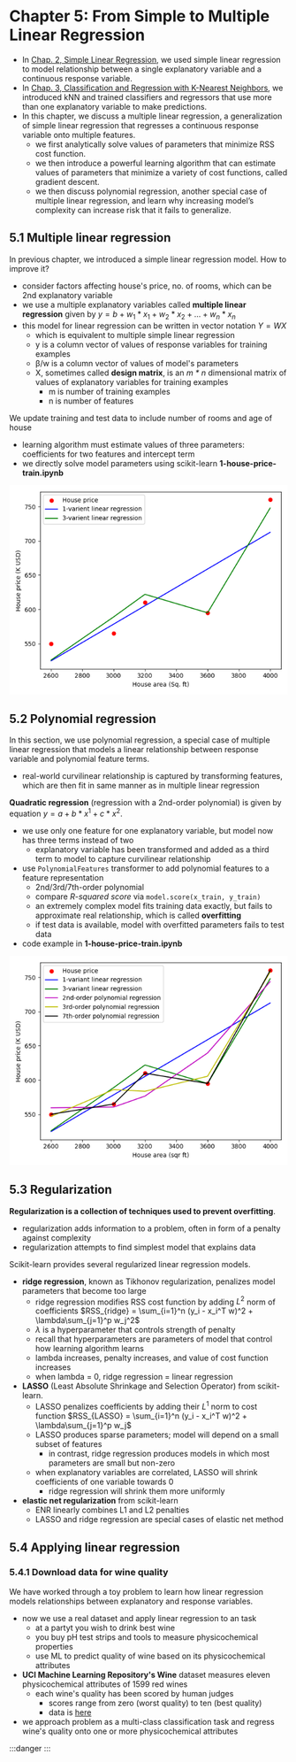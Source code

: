 # Chapter 5: From Simple to Multiple Linear Regression


- In [Chap. 2, Simple Linear Regression](../chap-02-simple-linear-regression/chap-02-simple-linear-regression.md), we used simple linear regression to model relationship between a single explanatory variable and a continuous response variable.
- In [Chap. 3, Classification and Regression with K-Nearest Neighbors](../chap-03-classification-logistic-regression-with-kNN/chap-03-classification-logistic-regression-with-kNN.md), we introduced kNN and trained classifiers and regressors that use more than one explanatory variable to make predictions.
- In this chapter, we discuss a multiple linear regression, a generalization of simple linear regression that regresses a continuous response variable onto multiple features.
	- we first analytically solve values of parameters that minimize RSS cost function.
	- we then introduce a powerful learning algorithm that can estimate values of parameters that minimize a variety of cost functions, called gradient descent.
	- we then discuss polynomial regression, another special case of multiple linear regression, and learn why increasing model’s complexity can increase risk that it fails to generalize.


## 5.1 Multiple linear regression

In previous chapter, we introduced a simple linear regression model. How to improve it?
- consider factors affecting house's price, no. of rooms, which can be 2nd explanatory variable
- we use a multiple explanatory variables called **multiple linear regression** given by $y = b+ w_1*x_1 + w_2*x_2 + ... + w_n*x_n$
- this model for linear regression can be written in vector notation $Y = WX$
	- which is equivalent to multiple simple linear regression
	- y is a column vector of values of response variables for training examples
	- β/w is a column vector of values of model's parameters
	- X, sometimes called **design matrix**, is an *m \* n* dimensional matrix of values of explanatory variables for training examples
		- m is number of training examples
		- n is number of features

We update training and test data to include number of rooms and age of house
- learning algorithm must estimate values of three parameters: coefficients for two features and intercept term
- we directly solve model parameters using scikit-learn **1-house-price-train.ipynb**

![](./1-house-price-multivarient-linear-regression.png)


## 5.2 Polynomial regression

In this section, we use polynomial regression, a special case of multiple linear regression that models a linear relationship between response variable and polynomial feature terms.
- real-world curvilinear relationship is captured by transforming features, which are then fit in same manner as in multiple linear regression

**Quadratic regression** (regression with a 2nd-order polynomial) is given by equation $y = a + b*x^1 + c*x^2$.
- we use only one feature for one explanatory variable, but model now has three terms instead of two
	- explanatory variable has been transformed and added as a third term to model to capture curvilinear relationship
- use `PolynomialFeatures` transformer to add polynomial features to a feature representation
	- 2nd/3rd/7th-order polynomial
	- compare *R-squared score* via `model.score(x_train, y_train)`
	- an extremely complex model fits training data exactly, but fails to approximate real relationship, which is called **overfitting**
	- if test data is available, model with overfitted parameters fails to test data
- code example in **1-house-price-train.ipynb**

![](./1-house-price-polynomial-regression.png)


## 5.3 Regularization

**Regularization is a collection of techniques used to prevent overfitting**.
- regularization adds information to a problem, often in form of a penalty against complexity
- regularization attempts to find simplest model that explains data

Scikit-learn provides several regularized linear regression models.
- **ridge regression**, known as Tikhonov regularization, penalizes model parameters that become too large
	- ridge regression modifies RSS cost function by adding $L^2$ norm of coefficients $RSS_{ridge} = \sum_{i=1}^n (y_i - x_i^T w)^2 + \lambda\sum_{j=1}^p w_j^2$
	- $\lambda$ is a hyperparameter that controls strength of penalty
	- recall that hyperparameters are parameters of model that control how learning algorithm learns
	- lambda increases, penalty increases, and value of cost function increases
	- when lambda = 0, ridge regression = linear regression
- **LASSO** (Least Absolute Shrinkage and Selection Operator) from scikit-learn.
	- LASSO penalizes coefficients by adding their $L^1$ norm to cost function $RSS_{LASSO} = \sum_{i=1}^n (y_i - x_i^T w)^2 + \lambda\sum_{j=1}^p w_j$
	- LASSO produces sparse parameters; model will depend on a small subset of features
		- in contrast, ridge regression produces models in which most parameters are small but non-zero
	- when explanatory variables are correlated, LASSO will shrink coefficients of one variable towards 0
		- ridge regression will shrink them more uniformly
- **elastic net regularization** from scikit-learn
	- ENR linearly combines L1 and L2 penalties
	- LASSO and ridge regression are special cases of elastic net method


## 5.4 Applying linear regression


### 5.4.1 Download data for wine quality


We have worked through a toy problem to learn how linear regression models relationships between explanatory and response variables.
- now we use a real dataset and apply linear regression to an task
	- at a partyt you wish to drink best wine
	- you buy pH test strips and tools to measure physicochemical properties
	- use ML to predict quality of wine based on its physicochemical attributes
- **UCI Machine Learning Repository's Wine** dataset measures eleven physicochemical attributes of 1599 red wines
	- each wine's quality has been scored by human judges
		- scores range from zero (worst quality) to ten (best quality)
		- data is [here](https://archive.ics.uci.edu/dataset/109/wine)
- we approach problem as a multi-class classification task and regress wine's quality onto one or more physicochemical attributes






:::danger
:::
